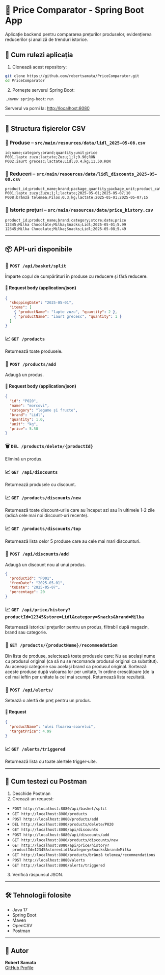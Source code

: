 # 🛒 Price Comparator - Spring Boot App

Aplicație backend pentru compararea prețurilor produselor, evidențierea reducerilor și analiză de trenduri istorice.

## 🚀 Cum rulezi aplicația

1. Clonează acest repository:

```bash
git clone https://github.com/robertsamata/PriceComparator.git
cd PriceComparator
```

2. Pornește serverul Spring Boot:

```bash
./mvnw spring-boot:run
```

Serverul va porni la: [http://localhost:8080](http://localhost:8080)

---

## 📁 Structura fișierelor CSV

### 🔹 Produse – `src/main/resources/data/lidl_2025-05-08.csv`

```csv
id;name;category;brand;quantity;unit;price
P001;lapte zuzu;lactate;Zuzu;1;l;9.90;RON
P002;iaurt grecesc;lactate;Lidl;0.4;kg;11.50;RON
```

### 🔹 Reduceri – `src/main/resources/data/lidl_discounts_2025-05-08.csv`

```csv
product_id;product_name;brand;package_quantity;package_unit;product_category;from_date;to_date;percentage_of_discount
P001;lapte zuzu;Zuzu;1;l;lactate;2025-05-01;2025-05-07;10
P008;brânză telemea;Pilos;0.3;kg;lactate;2025-05-01;2025-05-07;15
```

### 🔹 Istoric prețuri – `src/main/resources/data/price_history.csv`

```csv
product_id;product_name;brand;category;store;date;price
12345;Milka Chocolate;Milka;Snacks;Lidl;2025-05-01;5.99
12345;Milka Chocolate;Milka;Snacks;Lidl;2025-05-08;5.49
```

---

## 📦 API-uri disponibile

### 🧺 `POST /api/basket/split`  
Împarte coșul de cumpărături în produse cu reducere și fără reducere.

#### 🔸 Request body (application/json)
```json
{
  "shoppingDate": "2025-05-01",
  "items": [
    { "productName": "lapte zuzu", "quantity": 2 },
    { "productName": "iaurt grecesc", "quantity": 1 }
  ]
}
```

### 📈 `GET /products`
Returnează toate produsele.

### 🧺 `POST /products/add`  
Adaugă un produs.

#### 🔸 Request body (application/json)
```json
{
  "id": "P020",
  "name": "morcovi",
  "category": "legume și fructe",
  "brand": "Lidl",
  "quantity": 1.0,
  "unit": "kg",
  "price": 5.50
}
```
### 🗑️ `DEL /products/delete/{productId}`  
Elimină un produs.
### 📈 `GET /api/discounts`
Returnează produsele cu discount.

### 📈 `GET /products/discounts/new`
Returnează toate discount-urile care au început azi sau în ultimele 1-2 zile (adică cele mai noi discount-uri recente).

### 📈 `GET /products/discounts/top`
Returnează lista celor 5 produse care au cele mai mari discounturi.

### 🧺 `POST /api/discounts/add`
Adaugă un discount nou al unui produs.
```json
{
  "productId": "P001",
  "fromDate": "2025-05-01",
  "toDate": "2025-05-07",
  "percentage": 20
}
```
### 📈 `GET /api/price/history?productId=12345&store=Lidl&category=Snacks&brand=Milka`  
Returnează istoricul prețurilor pentru un produs, filtrabil după magazin, brand sau categorie.

### 🧠 `GET /products/{productName}/recommendation`  
Din lista de produse, selectează toate produsele care:
Nu au același nume cu produsul original (ca să nu se recomande produsul original ca substitut).
Au aceeași categorie sau același brand ca produsul original.
Sortează aceste produse după valoarea lor per unitate, în ordine crescătoare (de la cel mai ieftin per unitate la cel mai scump).
Returnează lista rezultată.
### 🔔 `POST /api/alerts/`  
Setează o alertă de preț pentru un produs.

#### 🔸 Request

```json
{
  "productName": "ulei floarea-soarelui",
  "targetPrice": 4.99
}
```
### 📈 `GET /alerts/triggered`
Returnează lista cu toate alertele trigger-uite.

---

## 🧪 Cum testezi cu Postman

1. Deschide Postman
2. Creează un request:
- `POST http://localhost:8080/api/basket/split`
- `GET http://localhost:8080/products`
- `POST http://localhost:8080/products/add`
- `DEL http://localhost:8080/products/delete/P020`
- `GET http://localhost:8080/api/discounts`
- `POST http://localhost:8080/api/discounts/add`
- `GET http://localhost:8080/products/discounts/new`
- `GET http://localhost:8080/api/price/history?productId=12345&store=Lidl&category=Snacks&brand=Milka`
- `GET http://localhost:8080/products/brânză telemea/recommendations`
- `POST http://localhost:8080/alerts`
- `GET http://localhost:8080/alerts/triggered`

3. Verifică răspunsul JSON.

---

## 🛠 Tehnologii folosite

- Java 17  
- Spring Boot  
- Maven  
- OpenCSV  
- Postman  

---

## 👤 Autor

**Robert Samata**  
[GitHub Profile](https://github.com/robertsamata)
